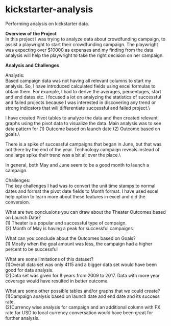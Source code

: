 # kickstarter-analysis
Performing analysis on kickstarter data.
                           
**Overview of the Project**\
In this project I was trying to analyze data about crowdfunding campaign, to assist a playwright to start their crowdfunding campaign. The playwright was expecting over $10000 as expenses and my finding from the data analysis will help the playwright to take the right decision on her campaign.

**Analysis and Challenges**

Analysis:\
Based campaign data was not having all relevant columns to start my analysis. So, I have introduced calculated fields using excel formulas to obtain them. For example, I had to derive the averages, percentages, start and end dates etc.
I focused a lot on analyzing the statistics of successful and failed projects because I was interested in discovering any trend or strong indicators that will differentiate successful and failed project.\

I have created Pivot tables to analyze the data and then created relevant graphs using the pivot data to visualize the data. Main analysis was to see data pattern for (1) Outcome based on launch date (2) Outcome based on goals.\

There is a spike of successful campaigns that began in June, but that was not there by the end of the year. Technology campaign reveals instead of one large spike their trend was a bit all over the place.\

In general, both May and June seem to be a good month to launch a campaign. 


Challenges:\
The key challenges I had was to convert the unit time stamps to normal dates and format the pivot date fields to Month format. I have used excel help option to learn more about these features in excel and did the conversion. 

What are two conclusions you can draw about the Theater Outcomes based on Launch Date?\
(1)	Theater is a popular and successful type of campaign.\
(2)	Month of May is having a peak for successful campaigns.

What can you conclude about the Outcomes based on Goals?\
(1)	Mostly when the goal amount was less, the campaign had a higher percent to be successful


What are some limitations of this dataset?\
(1)Overall data set was only 4115 and a bigger data set would have been good for data analysis.\
(2)Data set was given for 8 years from 2009 to 2017. Data with more year coverage would have resulted in better outcome.

What are some other possible tables and/or graphs that we could create?\
(1)Campaign analysis based on launch date and end date and its success rate.\
(2)Currency wise analysis for campaign and an additional column with FX rate for USD to local currency conversation would have been great for further analysis.
